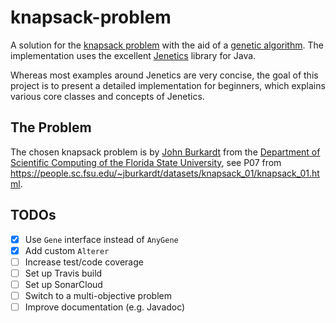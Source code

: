 # knapsack-problem

A solution for the [knapsack problem](https://en.wikipedia.org/wiki/Knapsack_problem) with the aid of a [genetic algorithm](https://en.wikipedia.org/wiki/Genetic_algorithm). The implementation uses the excellent [Jenetics](http://jenetics.io/) library for Java.

Whereas most examples around Jenetics are very concise, the goal of this project is to present a detailed implementation for beginners, which explains various core classes and concepts of Jenetics.

## The Problem

The chosen knapsack problem is by [John Burkardt](https://people.sc.fsu.edu/~jburkardt/) from the [Department of Scientific Computing of the Florida State University](https://sc.fsu.edu/), see P07 from https://people.sc.fsu.edu/~jburkardt/datasets/knapsack_01/knapsack_01.html.

## TODOs

- [x] Use `Gene` interface instead of `AnyGene`
- [x] Add custom `Alterer`
- [ ] Increase test/code coverage
- [ ] Set up Travis build
- [ ] Set up SonarCloud
- [ ] Switch to a multi-objective problem
- [ ] Improve documentation (e.g. Javadoc)
